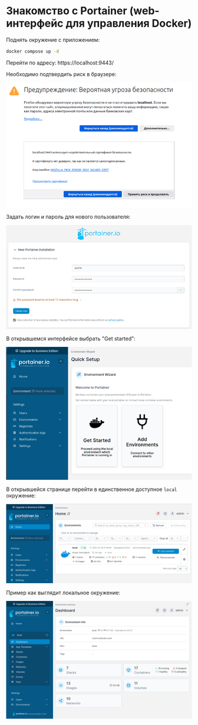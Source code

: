 
# Знакомство с Portainer (web-интерфейс для управления Docker)

Поднять окружение с приложением:
```bash
docker compose up -d
```

Перейти по адресу: https://localhost:9443/

Необходимо подтвердить риск в браузере:

![](images/https-self-signed.png)

Задать логин и пароль для нового пользователя:

![](images/create-new-user.png)

В открывшемся интерфейсе выбрать "Get started":

![](images/create-new-env.png)

В открывшейся странице перейти в единственное доступное `local` окружение:

![](images/environments.png)

Пример как выглядит локальное окружение:

![](images/local-environment.png)
